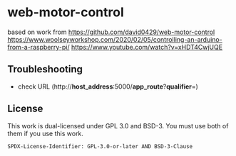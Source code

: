 # web-motor-control

based on work from https://github.com/david0429/web-motor-control
https://www.woolseyworkshop.com/2020/02/05/controlling-an-arduino-from-a-raspberry-pi/
https://www.youtube.com/watch?v=xHDT4CwjUQE


## Troubleshooting

- check URL (http://**host_address**:5000/**app_route**?**qualifier**=)


## License

This work is dual-licensed under GPL 3.0 and BSD-3.
You must use both of them if you use this work.

`SPDX-License-Identifier: GPL-3.0-or-later AND BSD-3-Clause`
